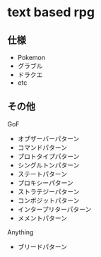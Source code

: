 # text based rpg

## 仕様

- Pokemon
- グラブル
- ドラクエ
- etc


## その他

GoF

- オブザーバーパターン
- コマンドパターン
- プロトタイプパターン
- シングルトンパターン
- ステートパターン
- プロキシーパターン
- ストラテジーパターン
- コンポジットパターン
- インタープリターパターン
- メメントパターン



Anything

- ブリードパターン

